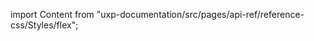 
import Content from "uxp-documentation/src/pages/api-ref/reference-css/Styles/flex";

<Content query="product=photoshop"/>
